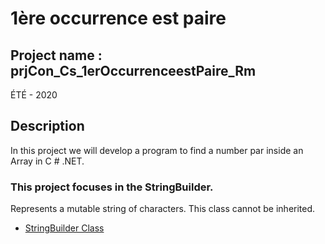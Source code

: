 # 1ère occurrence est paire

## Project name : prjCon_Cs_1erOccurrenceestPaire_Rm

ÉTÉ - 2020


## Description

In this project we will develop a program to find a number par inside an Array in C # .NET.


### This project focuses in the StringBuilder.

Represents a mutable string of characters. This class cannot be inherited.

* [StringBuilder Class](https://docs.microsoft.com/en-us/dotnet/api/system.text.stringbuilder?view=netcore-3.1)